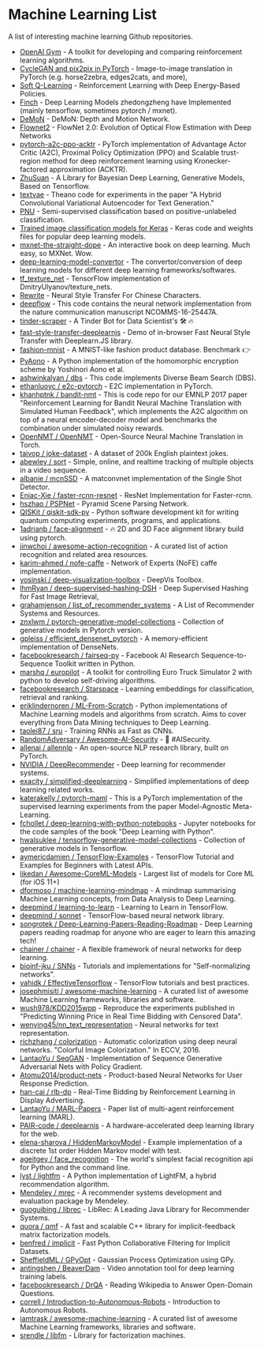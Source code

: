 # Machine Learning List
A list of interesting machine learning Github repositories.

- [OpenAI Gym](https://github.com/openai/gym) - A toolkit for developing and comparing reinforcement learning algorithms.
- [CycleGAN and pix2pix in PyTorch](https://github.com/junyanz/pytorch-CycleGAN-and-pix2pix) - Image-to-image translation in PyTorch (e.g. horse2zebra, edges2cats, and more),
- [Soft Q-Learning](https://github.com/haarnoja/softqlearning) - Reinforcement Learning with Deep Energy-Based Policies.
- [Finch](https://github.com/zhedongzheng/finch) - Deep Learning Models zhedongzheng have Implemented (mainly tensorflow, sometimes pytorch / mxnet).
- [DeMoN](https://github.com/lmb-freiburg/demon) - DeMoN: Depth and Motion Network.
- [Flownet2](https://github.com/lmb-freiburg/flownet2) - FlowNet 2.0: Evolution of Optical Flow Estimation with Deep Networks
- [pytorch-a2c-ppo-acktr](https://github.com/ikostrikov/pytorch-a2c-ppo-acktr) - PyTorch implementation of Advantage Actor Critic (A2C), Proximal Policy Optimization (PPO) and Scalable trust-region method for deep reinforcement learning using Kronecker-factored approximation (ACKTR).
- [ZhuSuan](https://github.com/thu-ml/zhusuan) - A Library for Bayesian Deep Learning, Generative Models, Based on Tensorflow.
- [textvae](https://github.com/stas-semeniuta/textvae) - Theano code for experiments in the paper "A Hybrid Convolutional Variational Autoencoder for Text Generation."
- [PNU](https://github.com/t-sakai-kure/PNU) - Semi-supervised classification based on positive-unlabeled classification.
- [Trained image classification models for Keras](https://github.com/fchollet/deep-learning-models) - Keras code and weights files for popular deep learning models.
- [mxnet-the-straight-dope](https://github.com/zackchase/mxnet-the-straight-dope) - An interactive book on deep learning. Much easy, so MXNet. Wow.
- [deep-learning-model-convertor](https://github.com/ysh329/deep-learning-model-convertor) - The convertor/conversion of deep learning models for different deep learning frameworks/softwares.
- [tf_texture_net](https://github.com/tgyg-jegli/tf_texture_net) - TensorFlow implementation of DmitryUlyanov/texture_nets.
- [Rewrite](https://github.com/kaonashi-tyc/Rewrite) - Neural Style Transfer For Chinese Characters.
- [deepflow](https://github.com/theislab/deepflow) - This code contains the neural network implementation from the nature communication manuscript NCOMMS-16-25447A.
- [tinder-scraper](https://github.com/gcwelborn/tinder-scraper) - A Tinder Bot for Data Scientist's :hammer_and_wrench: :fire:
- [fast-style-transfer-deeplearnjs](https://github.com/reiinakano/fast-style-transfer-deeplearnjs ) - Demo of in-browser Fast Neural Style Transfer with Deeplearn.JS library.
- [fashion-mnist](https://github.com/zalandoresearch/fashion-mnist) - A MNIST-like fashion product database. Benchmark :point_right:
- [PyAono](https://github.com/OpenMined/PyAono) - A Python implementation of the homomorphic encryption scheme by Yoshinori Aono et al.
- [ashwinkalyan / dbs](https://github.com/ashwinkalyan/dbs) - This code implements Diverse Beam Search (DBS).
- [ethanluoyc / e2c-pytorch](https://github.com/ethanluoyc/e2c-pytorch) - E2C implementation in PyTorch.
- [khanhptnk / bandit-nmt](https://github.com/khanhptnk/bandit-nmt) - This is code repo for our EMNLP 2017 paper "Reinforcement Learning for Bandit Neural Machine Translation with Simulated Human Feedback", which implements the A2C algorithm on top of a neural encoder-decoder model and benchmarks the combination under simulated noisy rewards.
- [OpenNMT / OpenNMT](https://github.com/OpenNMT/OpenNMT) - Open-Source Neural Machine Translation in Torch.
- [taivop / joke-dataset](https://github.com/taivop/joke-dataset) - A dataset of 200k English plaintext jokes.
- [abewley / sort](https://github.com/abewley/sort) - Simple, online, and realtime tracking of multiple objects in a video sequence.
- [albanie / mcnSSD](https://github.com/albanie/mcnSSD) - A matconvnet implementation of the Single Shot Detector.
- [Eniac-Xie / faster-rcnn-resnet](https://github.com/Eniac-Xie/faster-rcnn-resnet) - ResNet Implementation for Faster-rcnn.
- [hszhao / PSPNet](https://github.com/hszhao/PSPNet) - Pyramid Scene Parsing Network.
- [QISKit / qiskit-sdk-py](https://github.com/QISKit/qiskit-sdk-py) - Python software development kit for writing quantum computing experiments, programs, and applications.
- [1adrianb / face-alignment](https://github.com/1adrianb/face-alignment) - :fire: 2D and 3D Face alignment library build using pytorch.
- [jinwchoi / awesome-action-recognition](https://github.com/jinwchoi/awesome-action-recognition) - A curated list of action recognition and related area resources.
- [karim-ahmed / nofe-caffe](https://github.com/karim-ahmed/nofe-caffe) - Network of Experts (NoFE) caffe implementation.
- [yosinski / deep-visualization-toolbox](https://github.com/yosinski/deep-visualization-toolbox) - DeepVis Toolbox.
- [lhmRyan / deep-supervised-hashing-DSH](https://github.com/lhmRyan/deep-supervised-hashing-DSH) - Deep Supervised Hashing for Fast Image Retrieval,
- [grahamjenson / list_of_recommender_systems](https://github.com/grahamjenson/list_of_recommender_systems) - A List of Recommender Systems and Resources.
- [znxlwm / pytorch-generative-model-collections](https://github.com/znxlwm/pytorch-generative-model-collections) - Collection of generative models in Pytorch version.
- [gpleiss / efficient_densenet_pytorch](https://github.com/gpleiss/efficient_densenet_pytorch) - A memory-efficient implementation of DenseNets.
- [facebookresearch / fairseq-py](https://github.com/facebookresearch/fairseq-py) - Facebook AI Research Sequence-to-Sequence Toolkit written in Python.
- [marshq / europilot](https://github.com/marshq/europilot) - A toolkit for controlling Euro Truck Simulator 2 with python to develop self-driving algorithms.
- [facebookresearch / Starspace](https://github.com/facebookresearch/Starspace) - Learning embeddings for classification, retrieval and ranking.
- [eriklindernoren / ML-From-Scratch](https://github.com/eriklindernoren/ML-From-Scratch) - Python implementations of Machine Learning models and algorithms from scratch. Aims to cover everything from Data Mining techniques to Deep Learning.
- [taolei87 / sru](https://github.com/taolei87/sru) - Training RNNs as Fast as CNNs.
- [RandomAdversary / Awesome-AI-Security](https://github.com/RandomAdversary/Awesome-AI-Security) - :file_folder: #AISecurity.
- [allenai / allennlp](https://github.com/allenai/allennlp) - An open-source NLP research library, built on PyTorch.
- [NVIDIA / DeepRecommender](https://github.com/NVIDIA/DeepRecommender) - Deep learning for recommender systems.
- [exacity / simplified-deeplearning](https://github.com/exacity/simplified-deeplearning) - Simplified implementations of deep learning related works.
- [katerakelly / pytorch-maml](https://github.com/katerakelly/pytorch-maml) - This is a PyTorch implementation of the supervised learning experiments from the paper Model-Agnostic Meta-Learning.
- [fchollet / deep-learning-with-python-notebooks](https://github.com/fchollet/deep-learning-with-python-notebooks) - Jupyter notebooks for the code samples of the book "Deep Learning with Python".
- [hwalsuklee / tensorflow-generative-model-collections](https://github.com/hwalsuklee/tensorflow-generative-model-collections) - Collection of generative models in Tensorflow.
- [aymericdamien / TensorFlow-Examples](https://github.com/aymericdamien/TensorFlow-Examples) - TensorFlow Tutorial and Examples for Beginners with Latest APIs.
- [likedan / Awesome-CoreML-Models](https://github.com/likedan/Awesome-CoreML-Models) - Largest list of models for Core ML (for iOS 11+)
- [dformoso / machine-learning-mindmap](https://github.com/dformoso/machine-learning-mindmap) - A mindmap summarising Machine Learning concepts, from Data Analysis to Deep Learning.
- [deepmind / learning-to-learn](https://github.com/deepmind/learning-to-learn) - Learning to Learn in TensorFlow.
- [deepmind / sonnet](https://github.com/deepmind/sonnet) - TensorFlow-based neural network library.
- [songrotek / Deep-Learning-Papers-Reading-Roadmap](https://github.com/songrotek/Deep-Learning-Papers-Reading-Roadmap) - Deep Learning papers reading roadmap for anyone who are eager to learn this amazing tech!
- [chainer / chainer](https://github.com/chainer/chainer) - A flexible framework of neural networks for deep learning.
- [bioinf-jku / SNNs](https://github.com/bioinf-jku/SNNs) - Tutorials and implementations for "Self-normalizing networks".
- [vahidk / EffectiveTensorflow](https://github.com/vahidk/EffectiveTensorflow) - TensorFlow tutorials and best practices.
- [josephmisiti / awesome-machine-learning](https://github.com/josephmisiti/awesome-machine-learning) - A curated list of awesome Machine Learning frameworks, libraries and software.
- [wush978/KDD2015wpp](https://github.com/wush978/KDD2015wpp) - Reproduce the experiments published in "Predicting Winning Price in Real Time Bidding with Censored Data".
- [wenying45/nn_text_representation](https://github.com/wenying45/nn_text_representation) - Neural networks for text representation.
- [richzhang / colorization](https://github.com/richzhang/colorization) - Automatic colorization using deep neural networks. "Colorful Image Colorization." In ECCV, 2016.
- [LantaoYu / SeqGAN](https://github.com/LantaoYu/SeqGAN) - Implementation of Sequence Generative Adversarial Nets with Policy Gradient.
- [Atomu2014/product-nets](https://github.com/Atomu2014/product-nets) - Product-based Neural Networks for User Response Prediction.
- [han-cai / rlb-dp](https://github.com/han-cai/rlb-dp) - Real-Time Bidding by Reinforcement Learning in Display Advertising.
- [LantaoYu / MARL-Papers](https://github.com/LantaoYu/MARL-Papers) - Paper list of multi-agent reinforcement learning (MARL).
- [PAIR-code / deeplearnjs](https://github.com/PAIR-code/deeplearnjs) - A hardware-accelerated deep learning library for the web.
- [elena-sharova / HiddenMarkovModel](https://github.com/elena-sharova/HiddenMarkovModel) - Example implementation of a discrete 1st order Hidden Markov model with test.
- [ageitgey / face_recognition](https://github.com/ageitgey/face_recognition) - The world's simplest facial recognition api for Python and the command line.
- [lyst / lightfm](https://github.com/lyst/lightfm) - A Python implementation of LightFM, a hybrid recommendation algorithm.
- [Mendeley / mrec](https://github.com/Mendeley/mrec) - A recommender systems development and evaluation package by Mendeley.
- [guoguibing / librec](https://github.com/guoguibing/librec) - LibRec: A Leading Java Library for Recommender Systems.
- [quora / qmf](https://github.com/quora/qmf) - A fast and scalable C++ library for implicit-feedback matrix factorization models.
- [benfred / implicit](https://github.com/benfred/implicit) - Fast Python Collaborative Filtering for Implicit Datasets.
- [SheffieldML / GPyOpt](https://github.com/SheffieldML/GPyOpt) - Gaussian Process Optimization using GPy.
- [antingshen / BeaverDam](https://github.com/antingshen/BeaverDam) - Video annotation tool for deep learning training labels.
- [facebookresearch / DrQA](https://github.com/facebookresearch/DrQA) - Reading Wikipedia to Answer Open-Domain Questions.
- [correll / Introduction-to-Autonomous-Robots](https://github.com/correll/Introduction-to-Autonomous-Robots) - Introduction to Autonomous Robots.
- [iamtrask / awesome-machine-learning](https://github.com/iamtrask/awesome-machine-learning) - A curated list of awesome Machine Learning frameworks, libraries and software.
- [srendle / libfm](https://github.com/srendle/libfm) - Library for factorization machines.
